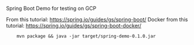 Spring Boot Demo for testing on GCP

From this tutorial:
    https://spring.io/guides/gs/spring-boot/
Docker from this tutorial:
    https://spring.io/guides/gs/spring-boot-docker/
    
        mvn package && java -jar target/spring-demo-0.1.0.jar